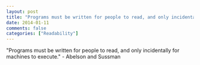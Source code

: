 ```yaml
---
layout: post
title: "Programs must be written for people to read, and only incidentally for machines to execute."
date: 2014-01-11
comments: false
categories: ["Readability"]
---
```


<span class='quote'>"Programs must be written for people to read, and only incidentally for machines to execute."</span>
<span class='by'>- Abelson and Sussman</span>
